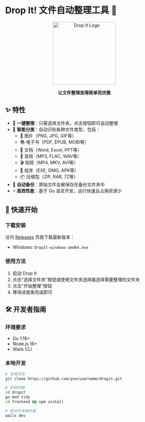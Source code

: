# Drop It! 文件自动整理工具 📂

<p align="center">
  <img src="frontend/src/assets/images/logo.png" alt="Drop It Logo" width="200">
</p>

<p align="center">
  <strong>让文件整理变得简单而优雅</strong>
</p>

## ✨ 特性

- 🚀 **一键整理**：只需选择文件夹，点击按钮即可自动整理
- 🎯 **智能分类**：自动识别各种文件类型，包括：
  - 📸 图片（PNG, JPG, GIF等）
  - 📚 电子书（PDF, EPUB, MOBI等）
  - 📝 文档（Word, Excel, PPT等）
  - 🎵 音频（MP3, FLAC, WAV等）
  - 🎬 视频（MP4, MKV, AVI等）
  - 💾 程序（EXE, DMG, APK等）
  - 📦 压缩包（ZIP, RAR, 7Z等）
- 🔄 **自动备份**：原始文件会被保存在备份文件夹中
- ⚡ **高效性能**：基于 Go 语言开发，运行快速且占用资源少

## 🚀 快速开始

### 下载安装

访问 [Releases](https://github.com/yourusername/dropit/releases) 页面下载最新版本：

- Windows: `DropIt-windows-amd64.exe`

### 使用方法

1. 启动 Drop It
2. 点击"选择文件夹"按钮或使用文件夹选择器选择需要整理的文件夹
3. 点击"开始整理"按钮
4. 等待进度条完成即可

## 🛠️ 开发者指南

### 环境要求

- Go 1.18+
- Node.js 16+
- Wails CLI

### 本地开发

```bash
# 克隆项目
git clone https://github.com/yourusername/dropit.git

# 安装依赖
cd dropit
go mod tidy
cd frontend && npm install

# 启动开发服务器
wails dev
```
